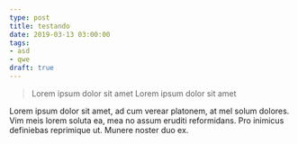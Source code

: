 ```yaml
---
type: post
title: testando
date: 2019-03-13 03:00:00
tags:
- asd
- qwe
draft: true
---
```


> Lorem ipsum dolor sit amet
> Lorem ipsum dolor sit amet

<!-- more -->
Lorem ipsum dolor sit amet, ad cum verear platonem, at mel solum dolores. Vim meis lorem soluta ea, mea no assum eruditi reformidans. Pro inimicus definiebas reprimique ut. Munere noster duo ex.
